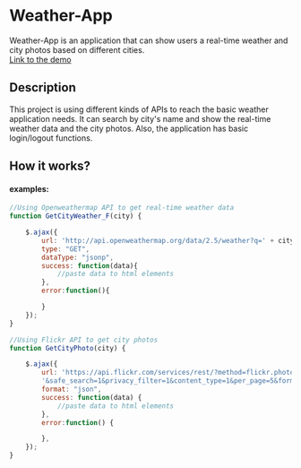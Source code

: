 # Weather-App
Weather-App is an application that can show users a real-time weather and city photos based on different cities.<br>
[Link to the demo](http://peterchangsite.com/aau/wnm617/midterm/)

## Description
This project is using different kinds of APIs to reach the basic weather application needs. It can search by city's name and show the real-time weather data and the city photos. Also, the application has basic login/logout functions.

## How it works?
#### examples:
```javascript
//Using Openweathermap API to get real-time weather data
function GetCityWeather_F(city) {

    $.ajax({
        url: 'http://api.openweathermap.org/data/2.5/weather?q=' + city + '&units=imperial' + '&appid=yourID',
        type: "GET",
        dataType: "jsonp",
        success: function(data){
            //paste data to html elements
        },
        error:function(){

        }
    });
}
```
```javascript
//Using Flickr API to get city photos
function GetCityPhoto(city) {

    $.ajax({
        url: 'https://api.flickr.com/services/rest/?method=flickr.photos.search&api_key=yourAPIKey&tags=skyline'+'&text='+city+
        '&safe_search=1&privacy_filter=1&content_type=1&per_page=5&format=json&nojsoncallback=1',
        format: "json",
        success: function(data) {
            //paste data to html elements            
        },
        error:function() {

        },
    });
}
```
